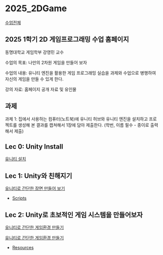 # 2025_2DGame

[수업전체](https://github.com/dknife/dknife.github.io/wiki/Lecture_Homepage)

## 2025 1학기 2D 게임프로그래밍 수업 홈페이지

동명대학교 게임학부 강영민 교수

수업의 목표: 나만의 2차원 게임을 만들어 보자

수업의 내용: 유니티 엔진을 활용한 게임 프로그래밍 실습을 과제와 수업으로 병행하여 자신의 게임을 만들 수 있게 한다.

강의 자료: 홈페이지 공개 자료 및 유인물

## 과제

과제 1: 집에서 사용하는 컴퓨터(노트북)에 유니티 허브와 유니티 엔진을 설치하고 프로젝트를 생성해 본 결과를 캡쳐해서 1장에 담아 제출한다. (학번, 이름 필수 - 종이로 출력해서 제출)

## Lec 0: Unity Install

[유니티 설치](https://docs.google.com/document/d/11lGYNSMMBUv9zLsNMtGI-5LsbQDCA31nTTeXYlEaYwc/edit?usp=sharing)

## Lec 1: Unity와 친해지기

[유니티로 간단한 장면 만들어 보기](https://github.com/dknife/2025_2DGame/raw/main/Lec/Lec1_Unity_%EC%9D%B5%EC%88%99%ED%95%B4%EC%A7%80%EA%B8%B0.pdf)

* [Scripts](https://github.com/dknife/2025_2DGame/tree/main/Lec/Lec1_Code)

## Lec 2: Unity로 초보적인 게임 시스템을 만들어보자

[유니티로 간단한 게임환경 만들기](https://github.com/dknife/2025_2DGame/raw/main/Lec/Lec2_Unity_Game%E1%84%86%E1%85%A1%E1%86%AB%E1%84%83%E1%85%B3%E1%86%AF%E1%84%80%E1%85%B5_.pdf)

[유니티로 간단한 게임환경 만들기](https://github.com/dknife/2025_2DGame/raw/main/Lec/Lec2_Unity_Game%EB%A7%8C%EB%93%A4%EA%B8%B0_.pdf)

* [Resources](https://github.com/dknife/2025_2DGame/raw/main/Lec/Lec2_Resources.zip)

